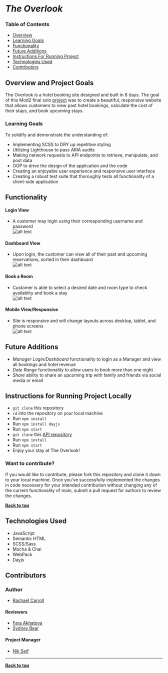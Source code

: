 # *The Overlook*

### Table of Contents
- [Overview](#overview-and-project-goals)
- [Learning Goals](#learning-goals)
- [Functionality](#functionality)
- [Future Additions](#future-additions)
- [Instructions For Running Project](#instructions-for-running-project-locally)
- [Technologies Used](#technologies-used)
- [Contributors](#contributors)

## Overview and Project Goals
The Overlook is a hotel booking site designed and built in 6 days. The goal of this Mod2 final solo [project](https://frontend.turing.edu/projects/overlook.html) was to create a beautiful, responsive website that allows customers to view past hotel bookings, calculate the cost of their stays, and book upcoming stays.

### Learning Goals

To solidify and demonstrate the understanding of:

- Implementing SCSS to DRY up repetitive styling
- Utilizing Lighthouse to pass ARIA audits
- Making network requests to API endpoints to retrieve, manipulate, and post data
- OOP to drive the design of the application and the code
- Creating an enjoyable user experience and responsive user interface
- Creating a robust test suite that thoroughly tests all functionality of a client-side application

## Functionality 

#### Login View
- A customer may login using their corresponding username and password<br>
![alt text](./src/images/login.gif "Demo of logging in to the site")


#### Dashboard View 
- Upon login, the customer can view all of their past and upcoming reservations, sorted in their dashboard<br>
![alt text](./src/images/filter.gif "Demo of viewing reservations")


#### Book a Room
- Customer is able to select a desired date and room type to check availablity and book a stay<br>
![alt text](./src/images/bookroom.gif "Demo of booking a room")


#### Mobile View/Responsive
- Site is responsive and will change layouts across desktop, tablet, and phone screens<br>
![alt text](./src/images/screens.gif "Demo of responsiveness across media")

## Future Additions

- *Manager Login/Dashboard* functionality to login as a Manager and view all bookings and hotel revenue
- *Date Range* functionality to allow users to book more than one night 
- *Share* ability to share an upcoming trip with family and friends via social media or email 

## Instructions for Running Project Locally

- `git clone` this repository
- `cd` into the repository on your local machine
- Run `npm install`
- Run `npm install dayjs`
- Run `npm start`
- `git clone` this [API repository](https://github.com/turingschool-examples/overlook-api)
- Run `npm install`
- Run `npm start`
- Enjoy your stay at The Overlook! 

### Want to contribute?
If you would like to contribute, please fork this repository and clone it down to your local machine. Once you've successfully implemented the changes in code necessary for your intended contribution without changing any of the current functionality of main, submit a pull request for authors to review the changes.

**[Back to top](#table-of-contents)**

## Technologies Used
- JavaScript
- Semantic HTML
- SCSS/Sass
- Mocha & Chai
- WebPack
- Dayjs

## Contributors
### Author
- [Rachael Carroll](https://github.com/rachaelcarroll)

#### Reviewers 
- [Fara Akhatova](https://github.com/Fakhatova)
- [Sydney Bear](https://github.com/sydnerd)

#### Project Manager
- [Nik Seif](https://github.com/niksseif)

**************************************************************************

**[Back to top](#table-of-contents)**